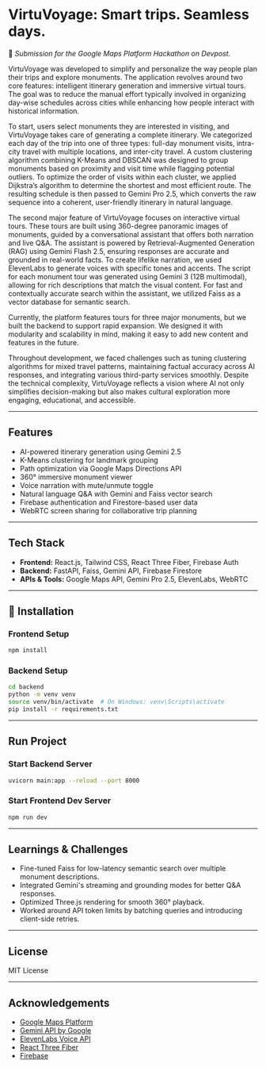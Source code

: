 # VirtuVoyage: Smart trips. Seamless days.  

📌 *Submission for the Google Maps Platform Hackathon on Devpost.*

VirtuVoyage was developed to simplify and personalize the way people plan their trips and explore monuments. The application revolves around two core features: intelligent itinerary generation and immersive virtual tours. The goal was to reduce the manual effort typically involved in organizing day-wise schedules across cities while enhancing how people interact with historical information.

To start, users select monuments they are interested in visiting, and VirtuVoyage takes care of generating a complete itinerary. We categorized each day of the trip into one of three types: full-day monument visits, intra-city travel with multiple locations, and inter-city travel. A custom clustering algorithm combining K-Means and DBSCAN was designed to group monuments based on proximity and visit time while flagging potential outliers. To optimize the order of visits within each cluster, we applied Dijkstra’s algorithm to determine the shortest and most efficient route. The resulting schedule is then passed to Gemini Pro 2.5, which converts the raw sequence into a coherent, user-friendly itinerary in natural language.

The second major feature of VirtuVoyage focuses on interactive virtual tours. These tours are built using 360-degree panoramic images of monuments, guided by a conversational assistant that offers both narration and live Q&A. The assistant is powered by Retrieval-Augmented Generation (RAG) using Gemini Flash 2.5, ensuring responses are accurate and grounded in real-world facts. To create lifelike narration, we used ElevenLabs to generate voices with specific tones and accents. The script for each monument tour was generated using Gemini 3 (12B multimodal), allowing for rich descriptions that match the visual content. For fast and contextually accurate search within the assistant, we utilized Faiss as a vector database for semantic search.

Currently, the platform features tours for three major monuments, but we built the backend to support rapid expansion. We designed it with modularity and scalability in mind, making it easy to add new content and features in the future.

Throughout development, we faced challenges such as tuning clustering algorithms for mixed travel patterns, maintaining factual accuracy across AI responses, and integrating various third-party services smoothly. Despite the technical complexity, VirtuVoyage reflects a vision where AI not only simplifies decision-making but also makes cultural exploration more engaging, educational, and accessible.

---

## Features

- AI-powered itinerary generation using Gemini 2.5
- K-Means clustering for landmark grouping
- Path optimization via Google Maps Directions API
- 360° immersive monument viewer
- Voice narration with mute/unmute toggle
- Natural language Q&A with Gemini and Faiss vector search
- Firebase authentication and Firestore-based user data
- WebRTC screen sharing for collaborative trip planning

---

## Tech Stack

- **Frontend:** React.js, Tailwind CSS, React Three Fiber, Firebase Auth
- **Backend:** FastAPI, Faiss, Gemini API, Firebase Firestore
- **APIs & Tools:** Google Maps API, Gemini Pro 2.5, ElevenLabs, WebRTC

---

## 🔧 Installation

### Frontend Setup

```bash
npm install
```

### Backend Setup

```bash
cd backend
python -m venv venv
source venv/bin/activate  # On Windows: venv\Scripts\activate
pip install -r requirements.txt
```

---

## Run Project

### Start Backend Server

```bash
uvicorn main:app --reload --port 8000
```

### Start Frontend Dev Server

```bash
npm run dev
```

---

##  Learnings & Challenges

- Fine-tuned Faiss for low-latency semantic search over multiple monument descriptions.
- Integrated Gemini's streaming and grounding modes for better Q&A responses.
- Optimized Three.js rendering for smooth 360° playback.
- Worked around API token limits by batching queries and introducing client-side retries.

---

##  License

MIT License

---

##  Acknowledgements

- [Google Maps Platform](https://developers.google.com/maps)
- [Gemini API by Google](https://deepmind.google/technologies/gemini/)
- [ElevenLabs Voice API](https://www.elevenlabs.io/)
- [React Three Fiber](https://docs.pmnd.rs/react-three-fiber/getting-started/introduction)
- [Firebase](https://firebase.google.com/)
